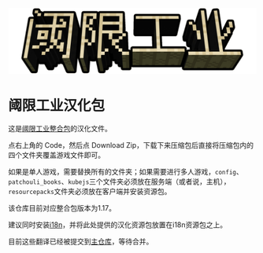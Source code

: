 ![logo](logo.png)
# 阈限工业汉化包
这是[阈限工业整合包](https://www.curseforge.com/minecraft/modpacks/liminal-industries)的汉化文件。

点右上角的 Code，然后点 Download Zip，下载下来压缩包后直接将压缩包内的四个文件夹覆盖游戏文件即可。

如果是单人游戏，需要替换所有的文件夹；如果需要进行多人游戏，`config`、`patchouli_books`、`kubejs`三个文件夹必须放在服务端（或者说，主机），`resourcepacks`文件夹必须放在客户端并安装资源包。

该仓库目前对应整合包版本为1.17。

建议同时安装[i18n](https://www.curseforge.com/minecraft/mc-mods/i18nupdatemod)，并将此处提供的汉化资源包放置在i18n资源包之上。

目前这些翻译已经被提交到[主仓库](https://github.com/Appocryptha/Liminal-Industries/pull/126)，等待合并。
